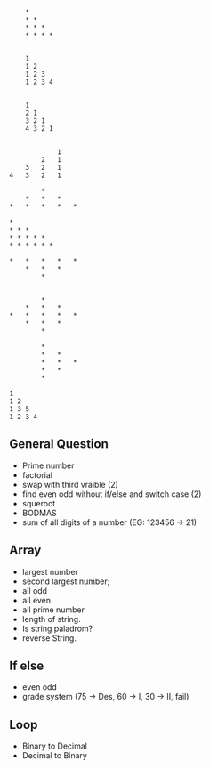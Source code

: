 
        *  
        * *  
        * * *   
        * * * *  

 
        1  
        1 2  
        1 2 3   
        1 2 3 4  


        1  
        2 1  
        3 2 1   
        4 3 2 1  


                1  
            2   1  
        3   2   1  
    4   3   2   1  

            *
        *   *   *
    *   *   *   *   *

    *
    * * *
    * * * * *
    * * * * * *

    *   *   *   *   *
        *   *   *
            *


            *
        *   *   *
    *   *   *   *   *
        *   *   * 
            *

            *
            *   *
            *   *   *
            *   *
            *
    
    1  
    1 2  
    1 3 5  
    1 2 3 4   


## General Question

* Prime number
* factorial
* swap with third vraible (2)
* find even odd without if/else and switch case (2)
* squeroot
* BODMAS
* sum of all digits of a number (EG: 123456 -> 21)

## Array

* largest number
* second largest number;
* all odd
* all even
* all prime number
* length of string. 
* Is string paladrom?
* reverse String.


## If else

- even odd
- grade system (75 -> Des, 60 -> I, 30 -> II, fail)


## Loop

- Binary to Decimal
- Decimal to Binary
